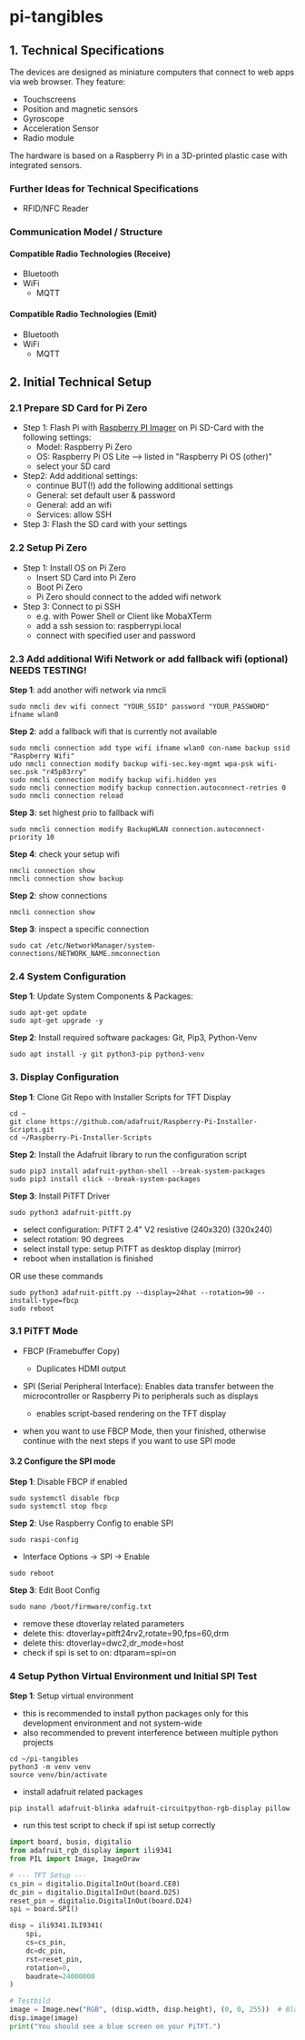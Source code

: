 # pi-tangibles


## 1. Technical Specifications

The devices are designed as miniature computers that connect to web apps via web browser.
They feature:
- Touchscreens
- Position and magnetic sensors
- Gyroscope
- Acceleration Sensor
- Radio module

The hardware is based on a Raspberry Pi in a 3D-printed plastic case with integrated sensors.

### Further Ideas for Technical Specifications
- RFID/NFC Reader

### Communication Model / Structure

#### Compatible Radio Technologies (Receive)
- Bluetooth
- WiFi
    - MQTT


#### Compatible Radio Technologies (Emit)
- Bluetooth
- WiFi
    - MQTT

## 2. Initial Technical Setup

### 2.1 Prepare SD Card for Pi Zero
- Step 1: Flash Pi with [Raspberry PI Imager](https://www.raspberrypi.com/software/) on Pi SD-Card with the following settings:
    - Model: Raspberry Pi Zero
    - OS:  Raspberry Pi OS Lite --> listed in "Raspberry Pi OS (other)"
    - select your SD card
- Step2: Add additional settings:
    - continue BUT(!) add the following additional settings
    - General: set default user & password
    - General: add an wifi
    - Services: allow SSH
- Step 3: Flash the SD card with your settings

### 2.2 Setup Pi Zero 
- Step 1: Install OS on Pi Zero
    - Insert SD Card into Pi Zero
    - Boot Pi Zero
    - Pi Zero should connect to the added wifi network
- Step 3: Connect to pi SSH 
    - e.g. with Power Shell or Client like MobaXTerm
    - add a ssh session to: raspberrypi.local
    - connect with specified user and password

### 2.3 Add additional Wifi Network or add fallback wifi (optional) NEEDS TESTING!
**Step 1**: add another wifi network via nmcli
```console
sudo nmcli dev wifi connect "YOUR_SSID" password "YOUR_PASSWORD" ifname wlan0
```

**Step 2**: add a fallback wifi that is currently not available
```console
sudo nmcli connection add type wifi ifname wlan0 con-name backup ssid "Raspberry Wifi"
udo nmcli connection modify backup wifi-sec.key-mgmt wpa-psk wifi-sec.psk "r45p83rry"
sudo nmcli connection modify backup wifi.hidden yes
sudo nmcli connection modify backup connection.autoconnect-retries 0
sudo nmcli connection reload
```

**Step 3**: set highest prio to fallback wifi
```console
sudo nmcli connection modify BackupWLAN connection.autoconnect-priority 10
```

**Step 4**: check your setup wifi
```console
nmcli connection show
nmcli connection show backup
```

**Step 2**: show connections
```console
nmcli connection show
```
**Step 3**: inspect a specific connection
```console
sudo cat /etc/NetworkManager/system-connections/NETWORK_NAME.nmconnection
```

### 2.4 System Configuration 
**Step 1**: Update System Components & Packages:
```console
sudo apt-get update
sudo apt-get upgrade -y
```
**Step 2**: Install required software packages: Git, Pip3, Python-Venv
```console
sudo apt install -y git python3-pip python3-venv
```

### 3. Display Configuration 
**Step 1**: Clone Git Repo with Installer Scripts for TFT Display
```console
cd ~
git clone https://github.com/adafruit/Raspberry-Pi-Installer-Scripts.git
cd ~/Raspberry-Pi-Installer-Scripts
```

**Step 2**: Install the Adafruit library to run the configuration script
```console
sudo pip3 install adafruit-python-shell --break-system-packages
sudo pip3 install click --break-system-packages
```

**Step 3**: Install PiTFT Driver
```console
sudo python3 adafruit-pitft.py
```
- select configuration: PiTFT 2.4" V2 resistive (240x320) (320x240)
- select rotation: 90 degrees
- select install type: setup PiTFT as desktop display (mirror)
- reboot when installation is finished

OR use these commands
```console
sudo python3 adafruit-pitft.py --display=24hat --rotation=90 --install-type=fbcp
sudo reboot
```

### 3.1 PiTFT Mode
- FBCP (Framebuffer Copy)
    - Duplicates HDMI output
- SPI (Serial Peripheral Interface): Enables data transfer between the microcontroller or Raspberry Pi to peripherals such as displays 
    - enables script-based rendering on the TFT display

- when you want to use FBCP Mode, then your finished, otherwise continue with the next steps if you want to use SPI mode

  
#### 3.2 Configure the SPI mode
**Step 1**: Disable FBCP if enabled
```console
sudo systemctl disable fbcp
sudo systemctl stop fbcp
```

**Step 2**: Use Raspberry Config to enable SPI
```console
sudo raspi-config
```
- Interface Options → SPI → Enable
```console
sudo reboot
```

**Step 3**: Edit Boot Config
```console
sudo nano /boot/firmware/config.txt
```
- remove these dtoverlay related parameters
- delete this: dtoverlay=pitft24rv2,rotate=90,fps=60,drm
- delete this: dtoverlay=dwc2,dr_mode=host
- check if spi is set to on: dtparam=spi=on

### 4 Setup Python Virtual Environment und Initial SPI Test
**Step 1**: Setup virtual environment
- this is recommended to install python packages only for this development environment and not system-wide
- also recommended to prevent interference between multiple python projects

```console
cd ~/pi-tangibles
python3 -m venv venv
source venv/bin/activate
```

- install adafruit related packages
```console
pip install adafruit-blinka adafruit-circuitpython-rgb-display pillow
```

- run this test script to check if spi ist setup correctly
```python
import board, busio, digitalio
from adafruit_rgb_display import ili9341
from PIL import Image, ImageDraw

# --- TFT Setup ---
cs_pin = digitalio.DigitalInOut(board.CE0)
dc_pin = digitalio.DigitalInOut(board.D25)
reset_pin = digitalio.DigitalInOut(board.D24)
spi = board.SPI()

disp = ili9341.ILI9341(
    spi,
    cs=cs_pin,
    dc=dc_pin,
    rst=reset_pin,
    rotation=0,
    baudrate=24000000
)

# Testbild
image = Image.new("RGB", (disp.width, disp.height), (0, 0, 255))  # Blau
disp.image(image)
print("You should see a blue screen on your PiTFT.")
```


